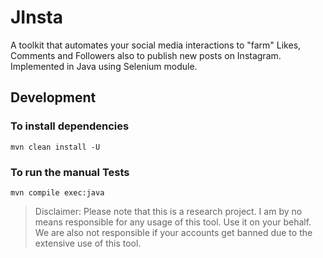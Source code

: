 # JInsta

A toolkit that automates your social media interactions to "farm" Likes, Comments and Followers also to publish new posts on Instagram.
Implemented in Java using Selenium module.

## Development

### To install dependencies
```shell
mvn clean install -U
```

### To run the manual Tests
```shell
mvn compile exec:java
```

>Disclaimer: Please note that this is a research project. I am by no means responsible for any usage of this tool. Use it on your behalf. We are also not responsible if your accounts get banned due to the extensive use of this tool.